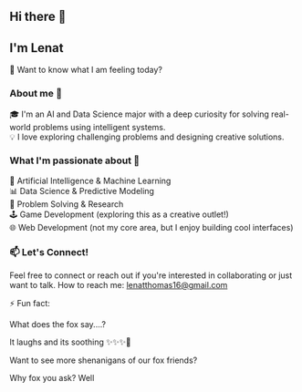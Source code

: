 ## Hi there 👋 
## I'm Lenat

💬 Want to know what I am feeling today?
<!--START_SECTION:update_image-->
<!--END_SECTION:update_image-->

### About me 💫

🎓 I'm an AI and Data Science major with a deep curiosity for solving real-world problems using intelligent systems.  
💡 I love exploring challenging problems and designing creative solutions.

### What I'm passionate about 🌱
🤖 Artificial Intelligence & Machine Learning  
📊 Data Science & Predictive Modeling  
🧠 Problem Solving & Research  
🕹️ Game Development (exploring this as a creative outlet!)  
🌐 Web Development (not my core area, but I enjoy building cool interfaces)

### 📫 Let's Connect!
Feel free to connect or reach out if you're interested in collaborating or just want to talk.
How to reach me: lenatthomas16@gmail.com

⚡ Fun fact: 

What does the fox say....? 

It laughs and its soothing ✨✨✨🫠

Want to see more shenanigans of  our fox friends? 
<!--START_SECTION:update_image-->
<!--END_SECTION:update_image-->

Why fox you ask? Well 

